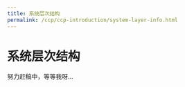 ```yaml
---
title: 系统层次结构
permalink: /ccp/ccp-introduction/system-layer-info.html
---
```


# 系统层次结构

努力赶稿中，等等我呀...
